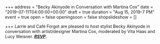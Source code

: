 +++
address = "Becky Akinyode in Conversation with Martina Cox"
date = "2019-07-11T04:00:00+00:00"
draft = true
duration = "Aug 15, 2019–7 PM"
event = true
open = false
openingsoon = false
shopslideshow = []

+++
Larrie and Café Forgot are pleased to host stylist Becky Akinyode in conversation with artist/designer Martina Cox, moderated by Vita Haas and Lucy Weisner. [**_RSVP_**](https://www.eventbrite.com/e/becky-akinyode-in-conversation-with-martina-cox-tickets-68190530713 "rsvp")**_._**